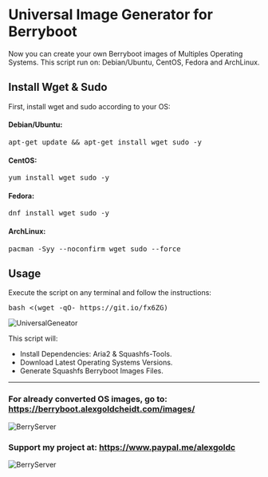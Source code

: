 # Universal Image Generator for Berryboot
Now you can create your own Berryboot images of Multiples Operating Systems. This script run on: Debian/Ubuntu, CentOS, Fedora and ArchLinux. 
## Install Wget & Sudo
First, install wget and sudo according to your OS:

#### Debian/Ubuntu:
<pre>apt-get update && apt-get install wget sudo -y</pre>
#### CentOS:
<pre>yum install wget sudo -y</pre>
#### Fedora:
<pre>dnf install wget sudo -y</pre>
#### ArchLinux:
<pre>pacman -Syy --noconfirm wget sudo --force</pre>
## Usage
Execute the script on any terminal and follow the instructions:
<pre>bash <(wget -qO- https://git.io/fx6ZG)</pre>

![UniversalGeneator](https://home.alexgoldcheidt.com/upload-arfalyjs/hotlink-ok/berryserver_universal_script-1560271173-349.png)

This script will:
<ul>
 	<li>Install Dependencies: Aria2 & Squashfs-Tools.</li>
 	<li>Download Latest Operating Systems Versions.</li> 	
 	<li>Generate Squashfs Berryboot Images Files.</li>
</ul>

<hr>

### For already converted OS images, go to: <a target="_blank" href="https://berryboot.alexgoldcheidt.com/images/">https://berryboot.alexgoldcheidt.com/images/</a>

![BerryServer](https://home.alexgoldcheidt.com/upload-arfalyjs/hotlink-ok/logo_berryserver_website_2020_150x150_opt-1615391161-71.png)

### Support my project at: <a target="_blank" href="https://www.paypal.me/alexgoldc">https://www.paypal.me/alexgoldc</a>

![BerryServer](https://home.alexgoldcheidt.com/upload-arfalyjs/hotlink-ok/website_support_paypal-1560271174-695.png)

&nbsp;

